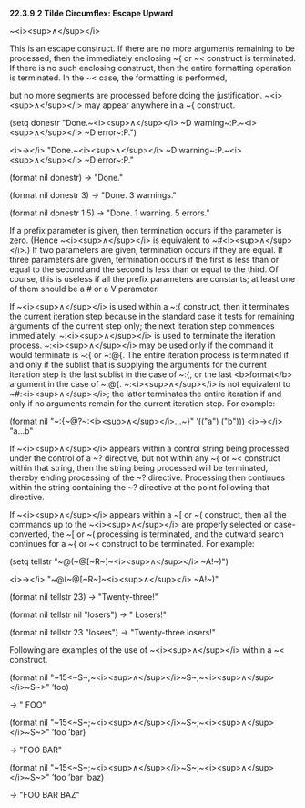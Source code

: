 **22.3.9.2 Tilde Circumflex: Escape Upward** 

~\<i\>\<sup\>∧\</sup\>\</i\> 

This is an escape construct. If there are no more arguments remaining to be processed, then the immediately enclosing ~\{ or ~\< construct is terminated. If there is no such enclosing construct, then the entire formatting operation is terminated. In the ~\< case, the formatting is performed, 

but no more segments are processed before doing the justification. ~\<i\>\<sup\>∧\</sup\>\</i\> may appear anywhere in a ~\{ construct. 

(setq donestr "Done.~\<i\>\<sup\>∧\</sup\>\</i\> ~D warning~:P.~\<i\>\<sup\>∧\</sup\>\</i\> ~D error~:P.") 

\<i\>→\</i\> "Done.~\<i\>\<sup\>∧\</sup\>\</i\> ~D warning~:P.~\<i\>\<sup\>∧\</sup\>\</i\> ~D error~:P." 

(format nil donestr) *→* "Done." 

(format nil donestr 3) *→* "Done. 3 warnings." 

(format nil donestr 1 5) *→* "Done. 1 warning. 5 errors." 

If a prefix parameter is given, then termination occurs if the parameter is zero. (Hence ~\<i\>\<sup\>∧\</sup\>\</i\> is equivalent to ~#\<i\>\<sup\>∧\</sup\>\</i\>.) If two parameters are given, termination occurs if they are equal. If three parameters are given, termination occurs if the first is less than or equal to the second and the second is less than or equal to the third. Of course, this is useless if all the prefix parameters are constants; at least one of them should be a # or a V parameter. 

If ~\<i\>\<sup\>∧\</sup\>\</i\> is used within a ~:\{ construct, then it terminates the current iteration step because in the standard case it tests for remaining arguments of the current step only; the next iteration step commences immediately. ~:\<i\>\<sup\>∧\</sup\>\</i\> is used to terminate the iteration process. ~:\<i\>\<sup\>∧\</sup\>\</i\> may be used only if the command it would terminate is ~:\{ or ~:@\{. The entire iteration process is terminated if and only if the sublist that is supplying the arguments for the current iteration step is the last sublist in the case of ~:\{, or the last \<b\>format\</b\> argument in the case of ~:@\{. ~:\<i\>\<sup\>∧\</sup\>\</i\> is not equivalent to ~#:\<i\>\<sup\>∧\</sup\>\</i\>; the latter terminates the entire iteration if and only if no arguments remain for the current iteration step. For example: 

(format nil "~:\{~@?~:\<i\>\<sup\>∧\</sup\>\</i\>...~\}" ’(("a") ("b"))) \<i\>→\</i\> "a...b" 

If ~\<i\>\<sup\>∧\</sup\>\</i\> appears within a control string being processed under the control of a ~? directive, but not within any ~\{ or ~\< construct within that string, then the string being processed will be terminated, thereby ending processing of the ~? directive. Processing then continues within the string containing the ~? directive at the point following that directive. 



 

 

If ~\<i\>\<sup\>∧\</sup\>\</i\> appears within a ~[ or ~( construct, then all the commands up to the ~\<i\>\<sup\>∧\</sup\>\</i\> are properly selected or case-converted, the ~[ or ~( processing is terminated, and the outward search continues for a ~\{ or ~\< construct to be terminated. For example: 

(setq tellstr "~@(~@[~R~]~\<i\>\<sup\>∧\</sup\>\</i\> ~A!~)") 

\<i\>→\</i\> "~@(~@[~R~]~\<i\>\<sup\>∧\</sup\>\</i\> ~A!~)" 

(format nil tellstr 23) *→* "Twenty-three!" 

(format nil tellstr nil "losers") *→* " Losers!" 

(format nil tellstr 23 "losers") *→* "Twenty-three losers!" 

Following are examples of the use of ~\<i\>\<sup\>∧\</sup\>\</i\> within a ~\< construct. 

(format nil "~15\<~S~;~\<i\>\<sup\>∧\</sup\>\</i\>~S~;~\<i\>\<sup\>∧\</sup\>\</i\>~S~\>" ’foo) 

*→* " FOO" 

(format nil "~15\<~S~;~\<i\>\<sup\>∧\</sup\>\</i\>~S~;~\<i\>\<sup\>∧\</sup\>\</i\>~S~\>" ’foo ’bar) 

*→* "FOO BAR" 

(format nil "~15\<~S~;~\<i\>\<sup\>∧\</sup\>\</i\>~S~;~\<i\>\<sup\>∧\</sup\>\</i\>~S~\>" ’foo ’bar ’baz) 

*→* "FOO BAR BAZ" 


